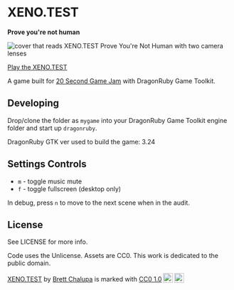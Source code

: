 # XENO.TEST

**Prove you're not human**

![cover that reads XENO.TEST Prove You're Not Human with two camera lenses](https://img.itch.zone/aW1nLzEwNjQ0Nzc4LnBuZw==/original/oLzUCP.png)

[Play the XENO.TEST](https://brettchalupa.itch.io/xenotest)

A game built for [20 Second Game Jam](https://itch.io/jam/20-second-game-jam) with DragonRuby Game Toolkit.

## Developing

Drop/clone the folder as `mygame` into your DragonRuby Game Toolkit engine folder and start up `dragonruby`.

DragonRuby GTK ver used to build the game: 3.24

## Settings Controls

- `m` - toggle music mute
- `f` - toggle fullscreen (desktop only)

In debug, press `n` to move to the next scene when in the audit.

## License

See LICENSE for more info.

Code uses the Unlicense. Assets are CC0. This work is dedicated to the public domain.

 <p xmlns:cc="http://creativecommons.org/ns#" xmlns:dct="http://purl.org/dc/terms/"><a property="dct:title" rel="cc:attributionURL" href="https://brettchalupa.itch.io/xenotest">XENO.TEST</a> by <a rel="cc:attributionURL dct:creator" property="cc:attributionName" href="https://www.brettchalupa.com">Brett Chalupa</a> is marked with <a href="http://creativecommons.org/publicdomain/zero/1.0?ref=chooser-v1" target="_blank" rel="license noopener noreferrer" style="display:inline-block;">CC0 1.0<img style="height:22px!important;margin-left:3px;vertical-align:text-bottom;" src="https://mirrors.creativecommons.org/presskit/icons/cc.svg?ref=chooser-v1"><img style="height:22px!important;margin-left:3px;vertical-align:text-bottom;" src="https://mirrors.creativecommons.org/presskit/icons/zero.svg?ref=chooser-v1"></a></p>
